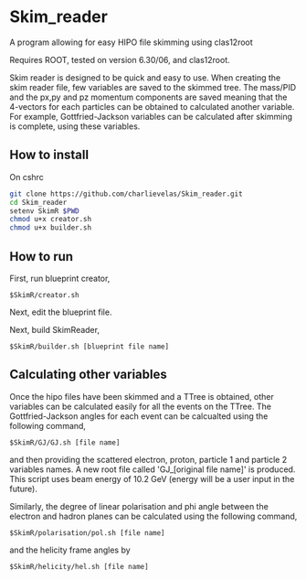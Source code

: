 # Skim_reader
A program allowing for easy HIPO file skimming using clas12root

Requires ROOT, tested on version 6.30/06, and clas12root.

Skim reader is designed to be quick and easy to use. When creating the skim reader file, few variables are saved to the skimmed tree. The mass/PID and the px,py and pz momentum components are saved meaning that the 4-vectors for each particles can be obtained to calculated another variable. For example, Gottfried-Jackson variables can be calculated after skimming is complete, using these variables.  

## How to install
On cshrc
```sh
git clone https://github.com/charlievelas/Skim_reader.git
cd Skim_reader
setenv SkimR $PWD
chmod u+x creator.sh
chmod u+x builder.sh
```

## How to run
First, run blueprint creator,

```
$SkimR/creator.sh
```
Next, edit the blueprint file.

Next, build SkimReader,

```
$SkimR/builder.sh [blueprint file name] 
```

## Calculating other variables
Once the hipo files have been skimmed and a TTree is obtained, other variables can be calculated easily for all the events on the TTree.
The Gottfried-Jackson angles for each event can be calcualted using the following command,

```
$SkimR/GJ/GJ.sh [file name]
```
and then providing the scattered electron, proton, particle 1 and particle 2 variables names. A new root file called 'GJ_[original file name]' is produced. This script uses beam energy of 10.2 GeV (energy will be a user input in the future).

Similarly, the degree of linear polarisation and phi angle between the electron and hadron planes can be calculated using the following command,
```
$SkimR/polarisation/pol.sh [file name]
```

and the helicity frame angles by

```
$SkimR/helicity/hel.sh [file name]
```
